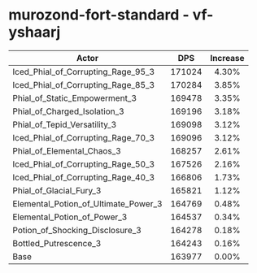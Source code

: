# murozond-fort-standard - vf-yshaarj
| Actor | DPS | Increase |
|---|:---:|:---:|
|Iced_Phial_of_Corrupting_Rage_95_3|171024|4.30%|
|Iced_Phial_of_Corrupting_Rage_85_3|170284|3.85%|
|Phial_of_Static_Empowerment_3|169478|3.35%|
|Phial_of_Charged_Isolation_3|169196|3.18%|
|Phial_of_Tepid_Versatility_3|169098|3.12%|
|Iced_Phial_of_Corrupting_Rage_70_3|169096|3.12%|
|Phial_of_Elemental_Chaos_3|168257|2.61%|
|Iced_Phial_of_Corrupting_Rage_50_3|167526|2.16%|
|Iced_Phial_of_Corrupting_Rage_40_3|166806|1.73%|
|Phial_of_Glacial_Fury_3|165821|1.12%|
|Elemental_Potion_of_Ultimate_Power_3|164769|0.48%|
|Elemental_Potion_of_Power_3|164537|0.34%|
|Potion_of_Shocking_Disclosure_3|164278|0.18%|
|Bottled_Putrescence_3|164243|0.16%|
|Base|163977|0.00%|
